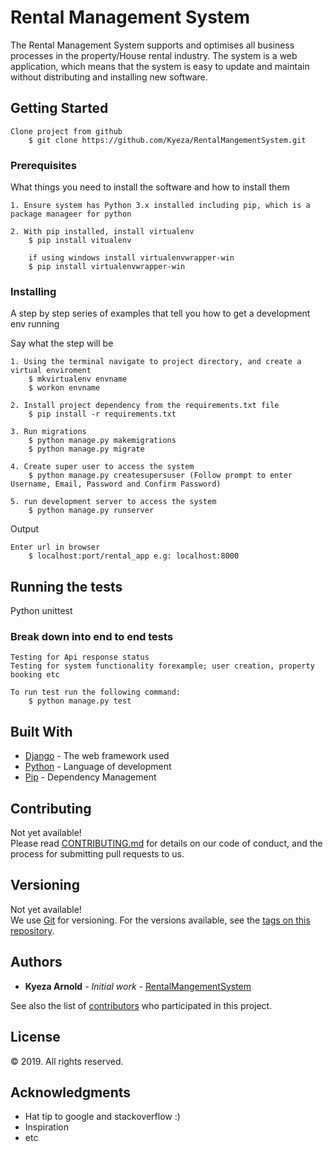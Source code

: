 # Rental Management System

The Rental Management System supports and optimises all business processes in the property/House rental industry. The system is a web application, which means that the system is easy to update and maintain without distributing and installing new software.

## Getting Started

```
Clone project from github
    $ git clone https://github.com/Kyeza/RentalMangementSystem.git
```

### Prerequisites

What things you need to install the software and how to install them

```
1. Ensure system has Python 3.x installed including pip, which is a package manageer for python

2. With pip installed, install virtualenv 
    $ pip install vitualenv
    
    if using windows install virtualenvwrapper-win
    $ pip install virtualenvwrapper-win
```

### Installing

A step by step series of examples that tell you how to get a development env running

Say what the step will be

```
1. Using the terminal navigate to project directory, and create a virtual enviroment
    $ mkvirtualenv envname
    $ workon envname
    
2. Install project dependency from the requirements.txt file
    $ pip install -r requirements.txt
    
3. Run migrations
    $ python manage.py makemigrations
    $ python manage.py migrate
    
4. Create super user to access the system
    $ python manage.py createsupersuser (Follow prompt to enter Username, Email, Password and Confirm Password)
    
5. run development server to access the system
    $ python manage.py runserver
```

Output

```
Enter url in browser
    $ localhost:port/rental_app e.g: localhost:8000
```


## Running the tests

Python unittest

### Break down into end to end tests

```
Testing for Api response status
Testing for system functionality forexample; user creation, property booking etc

To run test run the following command:
    $ python manage.py test
```

## Built With

* [Django](https://www.djangoproject.com/) - The web framework used
* [Python](https://www.python.org/) - Language of development
* [Pip](https://pypi.org/project/pip/) - Dependency Management

## Contributing
Not yet available! <br>
Please read [CONTRIBUTING.md](#) for details on our code of conduct, and the process for submitting pull requests to us.

## Versioning
Not yet available! <br>
We use [Git](https://git-scm.com/) for versioning. For the versions available, see the [tags on this repository](#). 

## Authors

* **Kyeza Arnold** - *Initial work* - [RentalMangementSystem](https://github.com/Kyeza/RentalMangementSystem)

See also the list of [contributors](#) who participated in this project.

## License

© 2019. All rights reserved.

## Acknowledgments

* Hat tip to google and stackoverflow :)
* Inspiration
* etc
